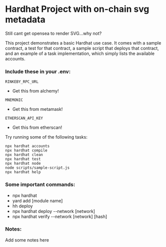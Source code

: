 # Hardhat Project with on-chain svg metadata


Still cant get opensea to render SVG...why not? 

This project demonstrates a basic Hardhat use case. It comes with a sample contract, a test for that contract, a sample script that deploys that contract, and an example of a task implementation, which simply lists the available accounts.



### Include these in your .env:

``` RINKEBY_RPC_URL ```
* Get this from alchemy!

``` MNEMONIC ```
* Get this from metamask!

``` ETHERSCAN_API_KEY ```
* Get this from etherscan!


Try running some of the following tasks:

```shell
npx hardhat accounts
npx hardhat compile
npx hardhat clean
npx hardhat test
npx hardhat node
node scripts/sample-script.js
npx hardhat help
```

### Some important commands:

* npx hardhat
* yard add [module name]
* hh deploy
* npx hardhat deploy --network [network]
* npx hardhat verify --network [network] [hash]


### Notes:

Add some notes here

